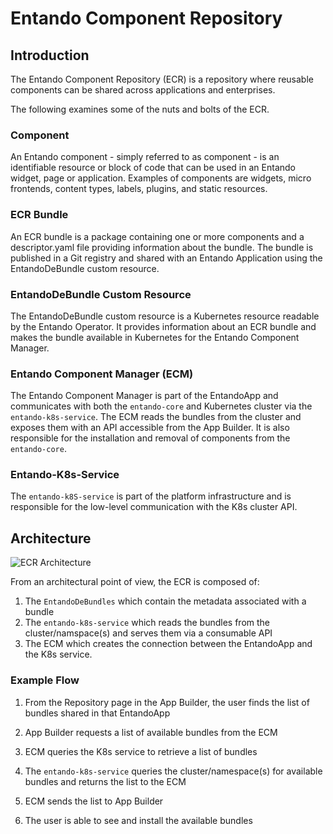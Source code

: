 # Entando Component Repository

## Introduction

The Entando Component Repository (ECR) is a repository where 
reusable components can be shared across applications and enterprises.

The following examines some of the nuts and bolts of the ECR.

### Component

An Entando component - simply referred to as component - is an identifiable resource or block of
code that can be used in an Entando widget, page or
application. Examples of components are widgets, micro frontends,
content types, labels, plugins, and static resources.

### ECR Bundle

An ECR bundle is a package containing one or more components and a
descriptor.yaml file providing information about the bundle. The
bundle is published in a Git registry and shared with an Entando
Application using the EntandoDeBundle custom resource.

### EntandoDeBundle Custom Resource

The EntandoDeBundle custom resource is a Kubernetes resource
readable by the Entando Operator. It provides information
about an ECR bundle and makes the bundle available in Kubernetes for the
Entando Component Manager.

### Entando Component Manager (ECM)

The Entando Component Manager is part of the
EntandoApp and communicates with both the `entando-core` and Kubernetes cluster via the `entando-k8s-service`. The ECM reads the bundles from the cluster and exposes them with an API accessible from the App Builder. It is
also responsible for the installation and removal of components from the `entando-core`. 

### Entando-K8s-Service

The `entando-k8S-service` is part of the platform infrastructure and is
responsible for the low-level communication with the K8s cluster API.

## Architecture

![ECR Architecture](./img/ecr-architecture.png)

From an architectural point of view, the ECR is composed of: 
1. The `EntandoDeBundles` which contain the metadata associated with a bundle
2. The `entando-k8s-service` which reads the bundles from the
cluster/namspace(s) and serves them via a consumable API 
3. The ECM which creates the connection between the EntandoApp
and the K8s service.

### Example Flow

1.  From the Repository page in the App Builder, the user finds the
    list of bundles shared in that EntandoApp

2.  App Builder requests a list of available bundles from the ECM 

3.  ECM queries the K8s service to retrieve a list of
    bundles

4.  The `entando-k8s-service` queries the cluster/namespace(s) 
    for available bundles and returns the list to the ECM

5.  ECM sends the list to App Builder

6.  The user is able to see and install the available bundles
